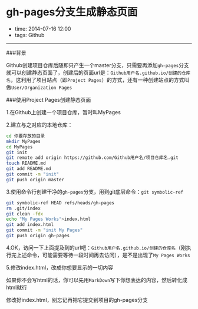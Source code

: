 # gh-pages分支生成静态页面

- time: 2014-07-16 12:00
- tags: Github

---

###背景

Github创建项目仓库后随即只产生一个master分支，只需要再添加`gh-pages`分支就可以创建静态页面了，创建后的页面url是：`Github用户名.github.io/创建的仓库名`，这利用了项目站点（即`Project Pages`）的方式，还有一种创建站点的方式叫做`User/Organization Pages`

###使用Project Pages创建静态页面

1.在Github上创建一个项目仓库，暂时叫MyPages

2.建立与之对应的本地仓库：

```bash
cd 你要存放的目录
mkdir MyPages
cd MyPages
git init
git remote add origin https://github.com/Github用户名/项目仓库名.git
touch README.md
git add README.md
git commit -m "init"
git push origin master
```

3.使用命令行创建干净的`gh-pages`分支，用到git底层命令：`git symbolic-ref`

```bash
git symbolic-ref HEAD refs/heads/gh-pages
rm .git/index
git clean -fdx
echo "My Pages Works">index.html
git add index.html
git commit -m "init My Pages"
git push origin gh-pages
```

4.OK，访问一下上面提及到的url吧：`Github用户名.github.io/创建的仓库名`（刚执行完上述命令，可能需要等待一段时间再去访问），是不是出现了`My Pages Works`

5.修改index.html，改成你想要显示的一切内容

如果你不会写html的话，你可以先用`MarkDown`写下你想表达的内容，然后转化成html就行

修改好index.html，别忘记再把它提交到项目的gh-pages分支
